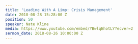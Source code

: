 ```yaml
---
title: 'Leading With A Limp: Crisis Management'
date: 2018-08-28 15:28:00 Z
position: 50
speaker: Nate Kline
media: https://www.youtube.com/embed/YBwlqEhotLY?ecver=2
sermon_date: 2018-08-26 10:00:00 Z
---
```


